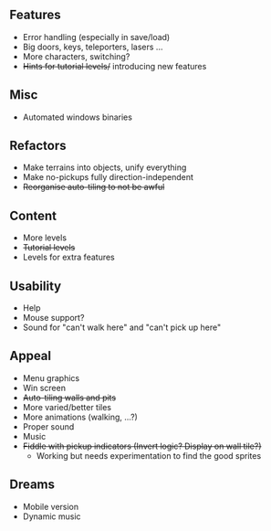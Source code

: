 Features
---

* Error handling (especially in save/load)
* Big doors, keys, teleporters, lasers ...
* More characters, switching?
* ~~Hints for tutorial levels/~~ introducing new features

Misc
---

* Automated windows binaries

Refactors
---

* Make terrains into objects, unify everything
* Make no-pickups fully direction-independent
* ~~Reorganise auto-tiling to not be awful~~

Content
---

* More levels
* ~~Tutorial levels~~
* Levels for extra features

Usability
---

* Help
* Mouse support?
* Sound for "can't walk here" and "can't pick up here"

Appeal
---

* Menu graphics
* Win screen
* ~~Auto-tiling walls and pits~~
* More varied/better tiles
* More animations (walking, ...?)
* Proper sound
* Music
* ~~Fiddle with pickup indicators (Invert logic? Display on wall tile?)~~
	* Working but needs experimentation to find the good sprites

Dreams
---

* Mobile version
* Dynamic music
